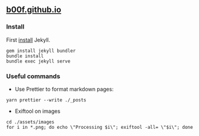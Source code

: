 ## [b00f.github.io](http://b00f.github.io/)

### Install

First [install](https://jekyllrb.com/docs/installation/ubuntu/) Jekyll.

```
gem install jekyll bundler
bundle install
bundle exec jekyll serve
```

### Useful commands

- Use Prettier to format markdown pages:

```
yarn prettier --write ./_posts
```

- Exiftool on images

```
cd ./assets/images
for i in *.png; do echo \"Processing $i\"; exiftool -all= \"$i\"; done
```



